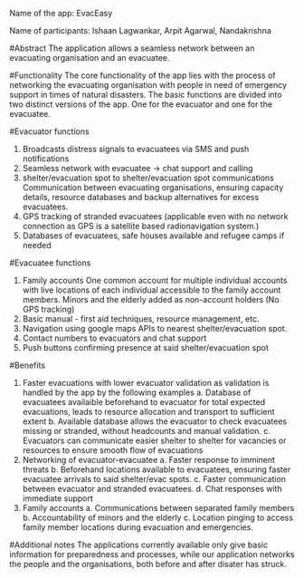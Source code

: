 
Name of the app: EvacEasy

Name of participants: Ishaan Lagwankar, Arpit Agarwal, Nandakrishna

#Abstract
The application allows a seamless network between an evacuating organisation and an evacuatee.

#Functionality
The core functionality of the app lies with the process of networking the evacuating organisation with people in need of emergency support in times of natural disasters.
The basic functions are divided into two distinct versions of the app. One for the evacuator and one for the evacuatee.

#Evacuator functions
1. Broadcasts distress signals to evacuatees via SMS and push notifications
2. Seamless network with evacuatee -> chat support and calling 
3. shelter/evacuation spot to shelter/evacuation spot communications
    Communication between evacuating organisations, ensuring capacity details, resource databases and backup alternatives for excess evacuatees.
4. GPS tracking of stranded evacuatees (applicable even with no network connection as GPS is a satellite based radionavigation system.)
5. Databases of evacuatees, safe houses available and refugee camps if needed

#Evacuatee functions
1. Family accounts
    One common account for multiple individual accounts with live locations of each individual accessible to the family account members.
    Minors and the elderly added as non-account holders (No GPS tracking)
2. Basic manual - first aid techniques, resource management, etc.
3. Navigation using google maps APIs to nearest shelter/evacuation spot.
4. Contact numbers to evacuators and chat support
5. Push buttons confirming presence at said shelter/evacuation spot

#Benefits
1. Faster evacuations with lower evacuator validation as validation is handled by the app by the following examples
    a. Database of evacuatees availaible beforehand to evacuator for total expected evacuations, leads to resource allocation and transport to sufficient extent
    b. Available database allows the evacuator to check evacuatees missing or stranded, without headcounts and manual validation.
    c. Evacuators can communicate easier shelter to shelter for vacancies or resources to ensure smooth flow of evacuations
2. Networking of evacuator-evacuatee
    a. Faster response to imminent threats
    b. Beforehand locations available to evacuatees, ensuring faster evacuatee arrivals to said shelter/evac spots.
    c. Faster communication between evacuator and stranded evacuatees.
    d. Chat responses with immediate support
3. Family accounts
    a. Communications between separated family members
    b. Accountability of minors and the elderly 
    c. Location pinging to access family member locations during evacuation and emergencies.

#Additional notes
The applications currently available only give basic information for preparedness and processes, while our application networks the people and the organisations, both before and after disater has struck.

